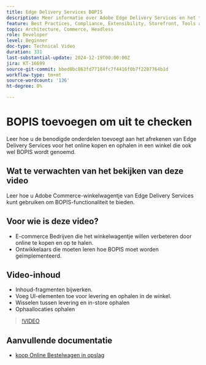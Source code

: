 ```yaml
---
title: Edge Delivery Services BOPIS
description: Meer informatie over Adobe Edge Delivery Services en het toevoegen van een online ophaalservice in winkel of BOPIS-functionaliteit voor uitchecken.
feature: Best Practices, Compliance, Extensibility, Storefront, Tools and External Services
topic: Architecture, Commerce, Headless
role: Developer
level: Beginner
doc-type: Technical Video
duration: 331
last-substantial-update: 2024-12-19T00:00:00Z
jira: KT-16699
source-git-commit: bbed0bc863fd77184fc7f4416f0b7f2287764b1d
workflow-type: tm+mt
source-wordcount: '136'
ht-degree: 0%

---
```


# BOPIS toevoegen om uit te checken

Leer hoe u de benodigde onderdelen toevoegt aan het afrekenen van Edge Delivery Services voor het online kopen en ophalen in een winkel die ook wel BOPIS wordt genoemd.

## Wat te verwachten van het bekijken van deze video

Leer hoe u Adobe Commerce-winkelwagentje van Edge Delivery Services kunt gebruiken om BOPIS-functionaliteit te bieden.

## Voor wie is deze video?

* E-commerce Bedrijven die het winkelwagentje willen verbeteren door online te kopen en op te halen.
* Ontwikkelaars die moeten leren hoe BOPIS moet worden geïmplementeerd.

## Video-inhoud

* Inhoud-fragmenten bijwerken.
* Voeg UI-elementen toe voor levering en ophalen in de winkel.
* Wisselen tussen levering en in-store ophalen
* Ophaallocaties ophalen

>[!VIDEO](https://video.tv.adobe.com/v/3441699?learn=on)

## Aanvullende documentatie

* [ koop Online Bestelwagen in opslag ](https://experienceleague.adobe.com/developer/commerce/storefront/dropins/checkout/tutorials/buy-online-pickup-in-store/)
